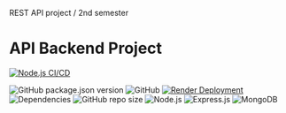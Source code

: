 REST API project / 2nd semester



# API Backend Project

[![Node.js CI/CD](https://github.com/Missjessen/MDB_REST/actions/workflows/main.yml/badge.svg?branch=main)](https://github.com/Missjessen/MDB_REST/actions)

![GitHub package.json version](https://img.shields.io/github/package-json/v/Missjessen/MDB_REST)
![GitHub](https://img.shields.io/github/license/Missjessen/MDB_REST)
[![Render Deployment](https://img.shields.io/badge/Render-deployed-brightgreen)](https://render.com/)
![Dependencies](https://img.shields.io/badge/dependencies-up%20to%20date-brightgreen)
![GitHub repo size](https://img.shields.io/github/repo-size/Missjessen/MDB_REST)
![Node.js](https://img.shields.io/badge/Node.js-16.x-green)
![Express.js](https://img.shields.io/badge/Express-4.x-brightgreen)
![MongoDB](https://img.shields.io/badge/MongoDB-5.x-blue)

